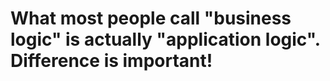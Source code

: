 What most people call "business logic" is actually "application logic". Difference is important!
=======
